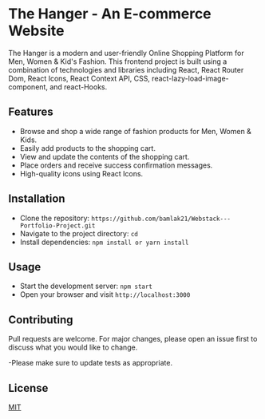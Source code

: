 # The Hanger - An E-commerce Website

The Hanger is a modern and user-friendly Online Shopping Platform for Men, Women & Kid's Fashion. This frontend project is built using a combination of technologies and libraries including React, React Router Dom, React Icons, React Context API, CSS, react-lazy-load-image-component, and react-Hooks.

## Features

- Browse and shop a wide range of fashion products for Men, Women & Kids.
- Easily add products to the shopping cart.
- View and update the contents of the shopping cart.
- Place orders and receive success confirmation messages.
- High-quality icons using React Icons.

## Installation

- Clone the repository: `https://github.com/bamlak21/Webstack---Portfolio-Project.git`
- Navigate to the project directory: `cd`
- Install dependencies: `npm install or yarn install`

## Usage

- Start the development server: `npm start`
- Open your browser and visit `http://localhost:3000`

## Contributing

Pull requests are welcome. For major changes, please open an issue first
to discuss what you would like to change.

-Please make sure to update tests as appropriate.

## License

[MIT](https://choosealicense.com/licenses/mit/)
